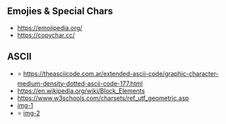 ## Emojies & Special Chars
* https://emojipedia.org/
* https://copychar.cc/

## ASCII

* ⭐ https://theasciicode.com.ar/extended-ascii-code/graphic-character-medium-density-dotted-ascii-code-177.html
* https://en.wikipedia.org/wiki/Block_Elements
* https://www.w3schools.com/charsets/ref_utf_geometric.asp
* [img-1](images/ascii-chart-_aschart.fit_lim.size_800x.gif)
* ⭐ [img-2](images/ascii-list.jpg)